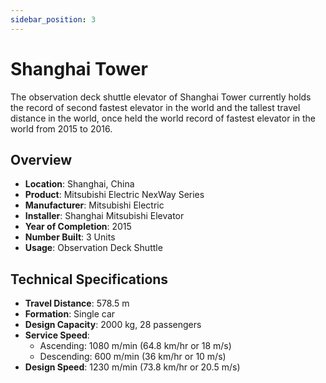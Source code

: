 ```yaml
---
sidebar_position: 3
---
```


# Shanghai Tower

The observation deck shuttle elevator of Shanghai Tower currently holds the record of second fastest elevator in the world and the tallest travel distance in the world, once held the world record of fastest elevator in the world from 2015 to 2016.

## Overview

- **Location**: Shanghai, China
- **Product**: Mitsubishi Electric NexWay Series
- **Manufacturer**: Mitsubishi Electric
- **Installer**: Shanghai Mitsubishi Elevator
- **Year of Completion**: 2015
- **Number Built**: 3 Units
- **Usage**: Observation Deck Shuttle

## Technical Specifications

- **Travel Distance**: 578.5 m
- **Formation**: Single car
- **Design Capacity**: 2000 kg, 28 passengers
- **Service Speed**:
  - Ascending: 1080 m/min (64.8 km/hr or 18 m/s)
  - Descending: 600 m/min (36 km/hr or 10 m/s)
- **Design Speed**: 1230 m/min (73.8 km/hr or 20.5 m/s)
